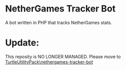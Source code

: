 # NetherGames Tracker Bot
A bot written in PHP that tracks NetherGames stats.

# Update:
This reposity is NO LONGER MANAGED. Please move to [TurtleUtilityPack\nethergames-tracker-bot](https://github.com/TurtleUtilityPack/nethergames-tracker-bot/)

